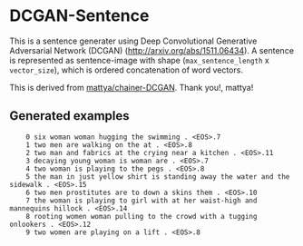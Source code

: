 # DCGAN-Sentence
This is a sentence generater
using Deep Convolutional Generative Adversarial Network (DCGAN) (http://arxiv.org/abs/1511.06434).
A sentence is represented as sentence-image with shape (`max_sentence_length` x `vector_size`), which is ordered concatenation of word vectors.

This is derived from [mattya/chainer-DCGAN](https://github.com/mattya/chainer-DCGAN). Thank you!, mattya!


## Generated examples

        0 six woman woman hugging the swimming . <EOS>.7
        1 two men are walking on the at . <EOS>.8
        2 two man and fabrics at the crying near a kitchen . <EOS>.11
        3 decaying young woman is woman are . <EOS>.7
        4 two woman is playing to the pegs . <EOS>.8
        5 the man in just yellow shirt is standing away the water and the sidewalk . <EOS>.15
        6 two men prostitutes are to down a skins them . <EOS>.10
        7 the woman is playing to girl with at her waist-high and mannequins hillock . <EOS>.14
        8 rooting women woman pulling to the crowd with a tugging onlookers . <EOS>.12
        9 two women are playing on a lift . <EOS>.8




